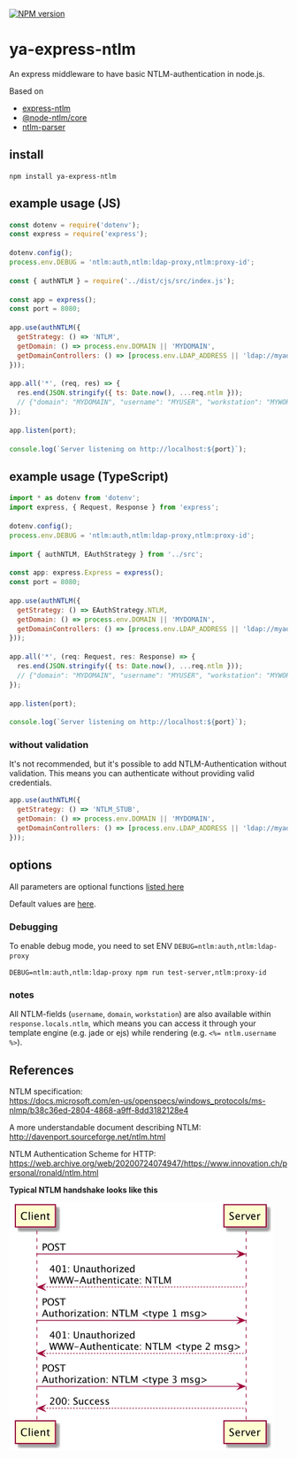 [![NPM version](https://img.shields.io/npm/v/ya-express-ntlm.svg?style=flat)](https://www.npmjs.com/package/ya-express-ntlm)

# ya-express-ntlm

An express middleware to have basic NTLM-authentication in node.js.


Based on 
- [express-ntlm](https://www.npmjs.com/package/express-ntlm)
- [@node-ntlm/core](https://www.npmjs.com/package/@node-ntlm/core)
- [ntlm-parser](https://www.npmjs.com/package/ntlm-parser)




## install

```shell
npm install ya-express-ntlm
```



## example usage (JS)

```js
const dotenv = require('dotenv');
const express = require('express');

dotenv.config();
process.env.DEBUG = 'ntlm:auth,ntlm:ldap-proxy,ntlm:proxy-id';

const { authNTLM } = require('../dist/cjs/src/index.js');

const app = express();
const port = 8080;

app.use(authNTLM({
  getStrategy: () => 'NTLM',
  getDomain: () => process.env.DOMAIN || 'MYDOMAIN',
  getDomainControllers: () => [process.env.LDAP_ADDRESS || 'ldap://myad.example'],
}));

app.all('*', (req, res) => {
  res.end(JSON.stringify({ ts: Date.now(), ...req.ntlm }));
  // {"domain": "MYDOMAIN", "username": "MYUSER", "workstation": "MYWORKSTATION"}
});

app.listen(port);

console.log(`Server listening on http://localhost:${port}`);
```




## example usage (TypeScript)

```js
import * as dotenv from 'dotenv';
import express, { Request, Response } from 'express';

dotenv.config();
process.env.DEBUG = 'ntlm:auth,ntlm:ldap-proxy,ntlm:proxy-id';

import { authNTLM, EAuthStrategy } from '../src';

const app: express.Express = express();
const port = 8080;

app.use(authNTLM({
  getStrategy: () => EAuthStrategy.NTLM,
  getDomain: () => process.env.DOMAIN || 'MYDOMAIN',
  getDomainControllers: () => [process.env.LDAP_ADDRESS || 'ldap://myad.example'],
}));

app.all('*', (req: Request, res: Response) => {
  res.end(JSON.stringify({ ts: Date.now(), ...req.ntlm }));
  // {"domain": "MYDOMAIN", "username": "MYUSER", "workstation": "MYWORKSTATION"}
});

app.listen(port);

console.log(`Server listening on http://localhost:${port}`);
```




### without validation

It's not recommended, but it's possible to add NTLM-Authentication without 
validation. This means you can authenticate without providing valid credentials.

```js
app.use(authNTLM({
  getStrategy: () => 'NTLM_STUB',
  getDomain: () => process.env.DOMAIN || 'MYDOMAIN',
  getDomainControllers: () => [process.env.LDAP_ADDRESS || 'ldap://myad.example'],
}));
```



## options

All parameters are optional functions [listed here](https://github.com/Bazilio-san/ya-express-ntlm/blob/master/src/interfaces.ts#L39)     


Default values are [here](https://github.com/Bazilio-san/ya-express-ntlm/blob/master/src/prepare-options.ts#L8).




### Debugging

To enable debug mode, you need to set ENV `DEBUG=ntlm:auth,ntlm:ldap-proxy`

```shell
DEBUG=ntlm:auth,ntlm:ldap-proxy npm run test-server,ntlm:proxy-id
```




### notes

All NTLM-fields (`username`, `domain`, `workstation`) are also available within
`response.locals.ntlm`, which means you can access it through your template 
engine (e.g. jade or ejs) while rendering (e.g. `<%= ntlm.username %>`).




## References

NTLM specification:  
https://docs.microsoft.com/en-us/openspecs/windows_protocols/ms-nlmp/b38c36ed-2804-4868-a9ff-8dd3182128e4

A more understandable document describing NTLM:  
http://davenport.sourceforge.net/ntlm.html

NTLM Authentication Scheme for HTTP:  
https://web.archive.org/web/20200724074947/https://www.innovation.ch/personal/ronald/ntlm.html



**Typical NTLM handshake looks like this**

<img src="NTLM-Authorisation.png" alt="NTLM-Authorisation.png" style="zoom: 67%;" />

